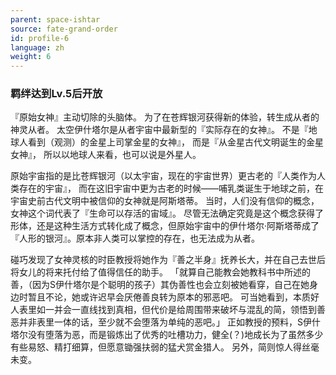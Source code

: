 ```yaml
---
parent: space-ishtar
source: fate-grand-order
id: profile-6
language: zh
weight: 6
---
```


### 羁绊达到Lv.5后开放

『原始女神』主动切除的头脑体。
为了在苍辉银河获得新的体验，转生成从者的神灵从者。
太空伊什塔尔是从者宇宙中最新型的『实际存在的女神』。
不是『地球人看到（观测）的金星上司掌金星的女神』，
而是『从金星古代文明诞生的金星女神』，
所以以地球人来看，也可以说是外星人。

原始宇宙指的是比苍辉银河（以太宇宙，现在的宇宙世界）更古老的『人类作为人类存在的宇宙』，
而在这旧宇宙中更为古老的时候——哺乳类诞生于地球之前，在宇宙史前古代文明中被信仰的女神就是阿斯塔蒂。
当时，人们没有信仰的概念，女神这个词代表了『生命可以存活的宙域』。
尽管无法确定究竟是这个概念获得了形体，还是这种生活方式转化成了概念，但原始宇宙中的伊什塔尔·阿斯塔蒂成了『人形的银河』。原本非人类可以掌控的存在，也无法成为从者。

碰巧发现了女神灵核的时臣教授将她作为『善之半身』抚养长大，并在自己去世后将女儿的将来托付给了值得信任的助手。
「就算自己能教会她教科书中所述的善，（因为S伊什塔尔是个聪明的孩子）其伪善性也会立刻被她看穿，自己在她身边时暂且不论，她或许迟早会厌倦善良转为原本的邪恶吧。
可当她看到，本质好人表里如一并会一直线找到真相，但代价是给周围带来破坏与混乱的简，领悟到善恶并非表里一体的话，至少就不会堕落为单纯的恶吧。」
正如教授的预料，S伊什塔尔没有堕落为恶，而是锻炼出了优秀的吐槽功力，健全(？)地成长为了虽然多少有些易怒、精打细算，但愿意锄强扶弱的猛犬赏金猎人。
另外，简则惊人得丝毫未变。
